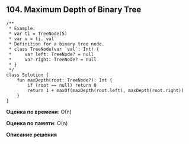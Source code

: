 ## 104. Maximum Depth of Binary Tree


```
/**
 * Example:
 * var ti = TreeNode(5)
 * var v = ti.`val`
 * Definition for a binary tree node.
 * class TreeNode(var `val`: Int) {
 *     var left: TreeNode? = null
 *     var right: TreeNode? = null
 * }
 */
class Solution {
    fun maxDepth(root: TreeNode?): Int {
        if (root == null) return 0
        return 1 + maxOf(maxDepth(root.left), maxDepth(root.right))
    }
}

```

**Оценка по времени**: О(n)


**Оценка по памяти**: О(n)


**Описание решения**
```

```

